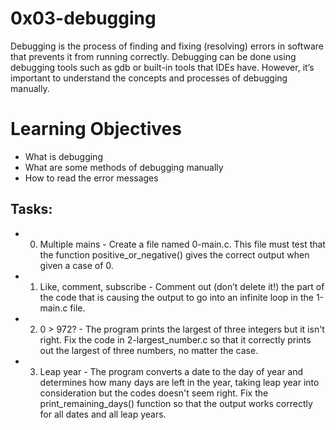  # 0x03-debugging
 
Debugging is the process of finding and fixing (resolving) errors in software that prevents it from running correctly. 
Debugging can be done using debugging tools such as gdb or built-in tools that IDEs have. However, it’s important to understand the concepts and processes of debugging manually.

# Learning Objectives
- What is debugging
- What are some methods of debugging manually
- How to read the error messages

## Tasks:
- 0. Multiple mains - Create a file named 0-main.c. This file must test that the function positive_or_negative() gives the correct output when given a case of 0.

- 1. Like, comment, subscribe - Comment out (don’t delete it!) the part of the code that is causing the output to go into an infinite loop in the 1-main.c file.

-  2. 0 > 972? - The program prints the largest of three integers but it isn't right. Fix the code in 2-largest_number.c so that it correctly prints out the largest of three numbers, no matter the case.

- 3. Leap year - The program converts a date to the day of year and determines how many days are left in the year, taking leap year into consideration but the codes doesn't seem right. Fix the print_remaining_days() function so that the output works correctly for all dates and all leap years.

